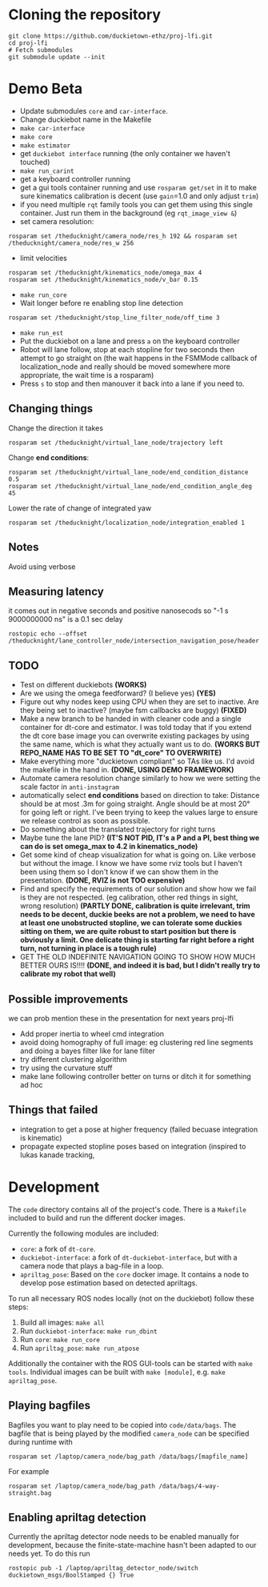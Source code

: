 # Cloning the repository
```
git clone https://github.com/duckietown-ethz/proj-lfi.git
cd proj-lfi
# Fetch submodules
git submodule update --init
```

# Demo Beta
- Update submodules `core` and `car-interface`.
- Change duckiebot name in the Makefile
- `make car-interface`
- `make core`
- `make estimator`
- get `duckiebot interface` running (the only container we haven't touched)
- `make run_carint`
- get a keyboard controller running
- get a gui tools container running and use `rosparam get/set` in it to make sure kinematics calibration is decent (use `gain`=1.0 and only adjust `trim`)
- if you need multiple `rqt` family tools you can get them using this single container. Just run them in the background (eg `rqt_image_view &`)
- set camera resolution:
```
rosparam set /theducknight/camera_node/res_h 192 && rosparam set /theducknight/camera_node/res_w 256
```
- limit velocities
```
rosparam set /theducknight/kinematics_node/omega_max 4
rosparam set /theducknight/kinematics_node/v_bar 0.15
```
- `make run_core`
- Wait longer before re enabling stop line detection
```
rosparam set /theducknight/stop_line_filter_node/off_time 3
```
- `make run_est`
- Put the duckiebot on a lane and press `a` on the keyboard controller
- Robot will lane follow, stop at each stopline for two seconds then attempt to go straight on (the wait happens in the FSMMode callback of localization_node and really should be moved somewhere more appropriate, the wait time is a rosparam)
- Press `s` to stop and then manouver it back into a lane if you need to.

## Changing things
Change the direction it takes
```
rosparam set /theducknight/virtual_lane_node/trajectory left
```

Change **end conditions**:
```
rosparam set /theducknight/virtual_lane_node/end_condition_distance 0.5
rosparam set /theducknight/virtual_lane_node/end_condition_angle_deg 45
```

Lower the rate of change of integrated yaw
```
rosparam set /theducknight/localization_node/integration_enabled 1
```

## Notes
Avoid using verbose

## Measuring latency
it comes out in negative seconds and positive nanosecods so "-1 s 9000000000 ns" is a 0.1 sec delay
```
rostopic echo --offset /theducknight/lane_controller_node/intersection_navigation_pose/header
```

## TODO
- Test on different duckiebots **(WORKS)**
- Are we using the omega feedforward? (I believe yes) **(YES)**
- Figure out why nodes keep using CPU when they are set to inactive. Are they being set to inactive? (maybe fsm callbacks are buggy) **(FIXED)**
- Make a new branch to be handed in with cleaner code and a single container for dt-core and estimator. I was told today that if you extend the dt core base image you can overwrite existing packages by using the same name, which is what they actually want us to do. **(WORKS BUT REPO_NAME HAS TO BE SET TO "dt_core" TO OVERWRITE)**
- Make everything more "duckietown compliant" so TAs like us. I'd avoid the makefile in the hand in. **(DONE, USING DEMO FRAMEWORK)**
- Automate camera resolution change similarly to how we were setting the scale factor in `anti-instagram`
- automatically select **end conditions** based on direction to take:
Distance should be at most .3m for going straight.
Angle should be at most 20° for going left or right.
I've been trying to keep the values large to ensure we release control as soon as possible.
- Do something about the translated trajectory for right turns
- Maybe tune the lane PID? **(IT'S NOT PID, IT's a P and a PI, best thing we can do is set omega_max to 4.2 in kinematics_node)**
- Get some kind of cheap visualization for what is going on. Like verbose but without the image. I know we have some rviz tools but I haven't been using them so I don't know if we can show them in the presentation. **(DONE, RVIZ is not TOO expensive)**
- Find and specify the requirements of our solution and show how we fail is they are not respected. (eg calibration, other red things in sight, wrong resolution) **(PARTLY DONE, calibration is quite irrelevant, trim needs to be decent, duckie beeks are not a problem, we need to have at least one unobstructed stopline, we can tolerate some duckies sitting on them, we are quite robust to start position but there is obviously a limit. One delicate thing is starting far right before a right turn, not turning in place is a tough rule)**
- GET THE OLD INDEFINITE NAVIGATION GOING TO SHOW HOW MUCH BETTER OURS IS!!!! **(DONE, and indeed it is bad, but I didn't really try to calibrate my robot that well)**

## Possible improvements
we can prob mention these in the presentation for next years proj-lfi
- Add proper inertia to wheel cmd integration
- avoid doing homography of full image: eg clustering red line segments and doing a bayes filter like for lane filter
- try different clustering algorithm
- try using the curvature stuff
- make lane following controller better on turns or ditch it for something ad hoc

## Things that failed
- integration to get a pose at higher frequency (failed becuase integration is kinematic)
- propagate expected stopline poses based on integration (inspired to lukas kanade tracking,

# Development
The `code` directory contains all of the project's code.
There is a `Makefile` included to build and run the different docker images.

Currently the following modules are included:
- `core`: a fork of `dt-core`.
- `duckiebot-interface`: a fork of `dt-duckiebot-interface`, but with a camera node that plays a bag-file in a loop.
- `apriltag_pose`: Based on the `core` docker image. It contains a node to develop pose estimation based on detected apriltags.

To run all necessary ROS nodes locally (not on the duckiebot) follow these steps:
1. Build all images: `make all`
2. Run `duckiebot-interface`: `make run_dbint`
3. Run `core`: `make run_core`
4. Run `apriltag_pose`: `make run_atpose`

Additionally the container with the ROS GUI-tools can be started with `make tools`.
Individual images can be built with `make [module]`, e.g. `make apriltag_pose`.

## Playing bagfiles
Bagfiles you want to play need to be copied into `code/data/bags`.
The bagfile that is being played by the modified `camera_node` can be specified during runtime with
```
rosparam set /laptop/camera_node/bag_path /data/bags/[mapfile_name]
```
For example
```
rosparam set /laptop/camera_node/bag_path /data/bags/4-way-straight.bag
```

## Enabling apriltag detection

Currently the apriltag detector node needs to be enabled manually for development, because the finite-state-machine hasn't been adapted to our needs yet.
To do this run
```
rostopic pub -1 /laptop/apriltag_detector_node/switch duckietown_msgs/BoolStamped {} True
```
